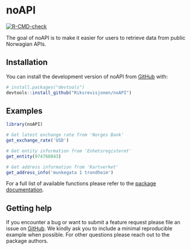 
<!-- README.md is generated from README.Rmd. Please edit that file -->

# noAPI

<!-- badges: start -->

[![R-CMD-check](https://github.com/Riksrevisjonen/noAPI/actions/workflows/R-CMD-check.yaml/badge.svg)](https://github.com/Riksrevisjonen/noAPI/actions/workflows/R-CMD-check.yaml)
<!-- badges: end -->

The goal of noAPI is to make it easier for users to retrieve data from
public Norwagian APIs.

## Installation

You can install the development version of noAPI from
[GitHub](https://github.com/) with:

``` r
# install.packages("devtools")
devtools::install_github("Riksrevisjonen/noAPI")
```

## Examples

``` r
library(noAPI)

# Get latest exchange rate from 'Norges Bank'
get_exchange_rate('USD') 

# Get entity information from 'Enhetsregisteret'
get_entity(974760843)

# Get address information from 'Kartverket'
get_address_info('munkegata 1 trondheim')
```

For a full list of available functions please refer to the [package
documentation](https://riksrevisjonen.github.io/noAPI/reference/index.html).

## Getting help

If you encounter a bug or want to submit a feature request please file
an issue on [GitHub](https://github.com/Riksrevisjonen/noAPI/issues). We
kindly ask you to include a minimal reproducible example when possible.
For other questions please reach out to the package authors.
